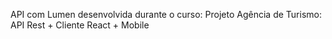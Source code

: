 API com Lumen desenvolvida durante o curso:
Projeto Agência de Turismo: API Rest + Cliente React + Mobile
